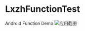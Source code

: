 # LxzhFunctionTest
Android Function Demo
![应用截图](http://o8ydbqznc.bkt.clouddn.com/com.lxzh123.funcdemo.png)
